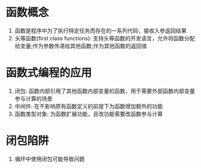 # 函数概念
1. 函数是程序中为了执行特定任务而存在的一系列代码，接收入参返回结果
2. 头等函数(first class functions): 支持头等函数的开发语言，允许将函数分配给变量;作为参数传递给其他函数;作为其他函数的返回值

# 函数式编程的应用
1. 闭包: 函数内部引用了其他函数内部变量的函数，用于需要外部函数内部变量参与计算的场景
2. 中间件: 在不影响原有函数定义的前提下为函数增加额外的功能
3. 函数类型对象: 为函数扩展功能，且改功能需要改函数参与计算

# 闭包陷阱
1. 循环中使用闭包可能导致问题